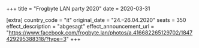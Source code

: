 +++
title = "Frogbyte LAN party 2020"
date = 2020-03-31

[extra]
country_code = "it"
original_date = "24.–26.04.2020"
seats = 350
effect_description = "abgesagt"
effect_announcement_url = "https://www.facebook.com/frogbyte.lan/photos/a.416682265129702/1847429295388318/?type=3"
+++
